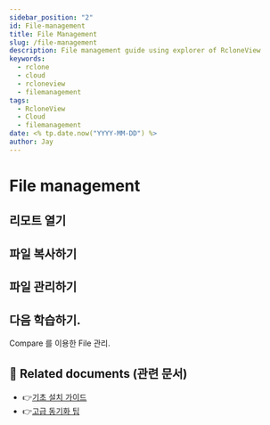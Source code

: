 ```yaml
---
sidebar_position: "2"
id: File-management
title: File Management
slug: /file-management
description: File management guide using explorer of RcloneView
keywords:
  - rclone
  - cloud
  - rcloneview
  - filemanagement
tags:
  - RcloneView
  - Cloud
  - filemanagement
date: <% tp.date.now("YYYY-MM-DD") %>
author: Jay
---
```


# File management

## 리모트 열기


## 파일 복사하기


## 파일 관리하기



## 다음 학습하기.

Compare 를 이용한 File 관리.


## 📎 Related documents (관련 문서)

- 👉[기초 설치 가이드](app://obsidian.md/tutorials/install-guide)
- 👉[고급 동기화 팁](app://obsidian.md/guides/advanced-sync)


